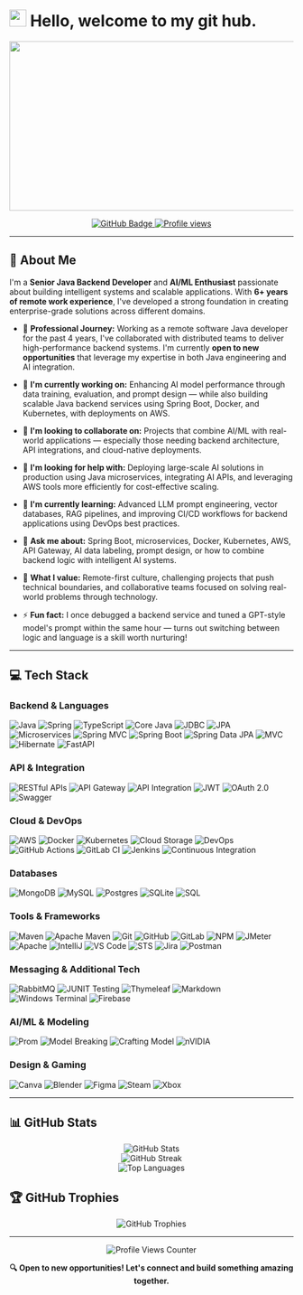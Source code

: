 # <img src="https://media.giphy.com/media/hvRJCLFzcasrR4ia7z/giphy.gif" width="30px"> Hello, welcome to my git hub.
 
<div align="center">
  <img src="https://media.giphy.com/media/dWesBcTLavkZuG35MI/giphy.gif" width="600" height="300"/>
</div>

<p align="center">
  <a href="https://github.com/khan-sk-dev?tab=followers">
    <img src="https://img.shields.io/github/followers/khan-sk-dev?label=Followers&style=social" alt="GitHub Badge">
  </a>
  <a href="https://github.com/khan-sk-dev">
    <img src="https://komarev.com/ghpvc/?username=khan-sk-dev&style=flat-square&color=blue" alt="Profile views"/>
  </a>
</p>

---

## 💫 About Me

I'm a **Senior Java Backend Developer** and **AI/ML Enthusiast** passionate about building intelligent systems and scalable applications. With **6+ years of remote work experience**, I've developed a strong foundation in creating enterprise-grade solutions across different domains.

- 💼 **Professional Journey:**
  Working as a remote software Java developer for the past 4 years, I've collaborated with distributed teams to deliver high-performance backend systems. I'm currently **open to new opportunities** that leverage my expertise in both Java engineering and AI integration.

- 🔭 **I'm currently working on:**
  Enhancing AI model performance through data training, evaluation, and prompt design — while also building scalable Java backend services using Spring Boot, Docker, and Kubernetes, with deployments on AWS.

- 👯 **I'm looking to collaborate on:**
  Projects that combine AI/ML with real-world applications — especially those needing backend architecture, API integrations, and cloud-native deployments.

- 🤔 **I'm looking for help with:**
  Deploying large-scale AI solutions in production using Java microservices, integrating AI APIs, and leveraging AWS tools more efficiently for cost-effective scaling.

- 🌱 **I'm currently learning:**
  Advanced LLM prompt engineering, vector databases, RAG pipelines, and improving CI/CD workflows for backend applications using DevOps best practices.

- 💬 **Ask me about:**
  Spring Boot, microservices, Docker, Kubernetes, AWS, API Gateway, AI data labeling, prompt design, or how to combine backend logic with intelligent AI systems.

- 🌟 **What I value:**
  Remote-first culture, challenging projects that push technical boundaries, and collaborative teams focused on solving real-world problems through technology.

- ⚡ **Fun fact:**
  I once debugged a backend service and tuned a GPT-style model's prompt within the same hour — turns out switching between logic and language is a skill worth nurturing!

---

## 💻 Tech Stack

### Backend & Languages
![Java](https://img.shields.io/badge/java-%23ED8B00.svg?style=for-the-badge&logo=openjdk&logoColor=white)
![Spring](https://img.shields.io/badge/spring-%236DB33F.svg?style=for-the-badge&logo=spring&logoColor=white)
![TypeScript](https://img.shields.io/badge/typescript-%23007ACC.svg?style=for-the-badge&logo=typescript&logoColor=white)
![Core Java](https://img.shields.io/badge/Core%20Java-007396?style=for-the-badge&logo=java&logoColor=white)
![JDBC](https://img.shields.io/badge/JDBC-007396?style=for-the-badge&logo=java&logoColor=white)
![JPA](https://img.shields.io/badge/JPA-6DB33F?style=for-the-badge&logo=spring&logoColor=white)
![Microservices](https://img.shields.io/badge/Microservices-000000?style=for-the-badge&logo=microservice&logoColor=white)
![Spring MVC](https://img.shields.io/badge/Spring%20MVC-6DB33F?style=for-the-badge&logo=spring&logoColor=white)
![Spring Boot](https://img.shields.io/badge/Spring%20Boot-6DB33F?style=for-the-badge&logo=spring-boot&logoColor=white)
![Spring Data JPA](https://img.shields.io/badge/Spring%20Data%20JPA-6DB33F?style=for-the-badge&logo=spring&logoColor=white)
![MVC](https://img.shields.io/badge/MVC-43853D?style=for-the-badge&logo=spring&logoColor=white)
![Hibernate](https://img.shields.io/badge/Hibernate-59666C?style=for-the-badge&logo=Hibernate&logoColor=white)
![FastAPI](https://img.shields.io/badge/FastAPI-005571?style=for-the-badge&logo=fastapi)

### API & Integration
![RESTful APIs](https://img.shields.io/badge/RESTful%20APIs-FF6C37?style=for-the-badge&logo=postman&logoColor=white)
![API Gateway](https://img.shields.io/badge/API%20Gateway-FF9900?style=for-the-badge&logo=amazon-aws&logoColor=white)
![API Integration](https://img.shields.io/badge/API%20Integration-0078D7?style=for-the-badge&logo=api&logoColor=white)
![JWT](https://img.shields.io/badge/JWT-black?style=for-the-badge&logo=JSON%20web%20tokens)
![OAuth 2.0](https://img.shields.io/badge/OAuth%202.0-EB5424?style=for-the-badge&logo=auth0&logoColor=white)
![Swagger](https://img.shields.io/badge/-Swagger-%23Clojure?style=for-the-badge&logo=swagger&logoColor=white)

### Cloud & DevOps
![AWS](https://img.shields.io/badge/AWS-%23FF9900.svg?style=for-the-badge&logo=amazon-aws&logoColor=white)
![Docker](https://img.shields.io/badge/Docker-2496ED?style=for-the-badge&logo=docker&logoColor=white)
![Kubernetes](https://img.shields.io/badge/Kubernetes-326CE5?style=for-the-badge&logo=kubernetes&logoColor=white)
![Cloud Storage](https://img.shields.io/badge/Cloud%20Storage-4285F4?style=for-the-badge&logo=google-cloud&logoColor=white)
![DevOps](https://img.shields.io/badge/DevOps-00ADD8?style=for-the-badge&logo=azure-devops&logoColor=white)
![GitHub Actions](https://img.shields.io/badge/github%20actions-%232671E5.svg?style=for-the-badge&logo=githubactions&logoColor=white)
![GitLab CI](https://img.shields.io/badge/gitlab%20CI-%23181717.svg?style=for-the-badge&logo=gitlab&logoColor=white)
![Jenkins](https://img.shields.io/badge/jenkins-%232C5263.svg?style=for-the-badge&logo=jenkins&logoColor=white)
![Continuous Integration](https://img.shields.io/badge/CI-2496ED?style=for-the-badge&logo=github-actions&logoColor=white)

### Databases
![MongoDB](https://img.shields.io/badge/MongoDB-%234ea94b.svg?style=for-the-badge&logo=mongodb&logoColor=white)
![MySQL](https://img.shields.io/badge/mysql-4479A1.svg?style=for-the-badge&logo=mysql&logoColor=white)
![Postgres](https://img.shields.io/badge/postgres-%23316192.svg?style=for-the-badge&logo=postgresql&logoColor=white)
![SQLite](https://img.shields.io/badge/sqlite-%2307405e.svg?style=for-the-badge&logo=sqlite&logoColor=white)
![SQL](https://img.shields.io/badge/SQL-4479A1?style=for-the-badge&logo=amazon-dynamodb&logoColor=white)

### Tools & Frameworks
![Maven](https://img.shields.io/badge/Maven-C71A36?style=for-the-badge&logo=apache-maven&logoColor=white)
![Apache Maven](https://img.shields.io/badge/Apache%20Maven-C71A36?style=for-the-badge&logo=Apache%20Maven&logoColor=white)
![Git](https://img.shields.io/badge/git-%23F05033.svg?style=for-the-badge&logo=git&logoColor=white)
![GitHub](https://img.shields.io/badge/github-%23121011.svg?style=for-the-badge&logo=github&logoColor=white)
![GitLab](https://img.shields.io/badge/gitlab-%23181717.svg?style=for-the-badge&logo=gitlab&logoColor=white)
![NPM](https://img.shields.io/badge/NPM-%23CB3837.svg?style=for-the-badge&logo=npm&logoColor=white)
![JMeter](https://img.shields.io/badge/JMeter-D22128?style=for-the-badge&logo=apache-jmeter&logoColor=white)
![Apache](https://img.shields.io/badge/apache-%23D42029.svg?style=for-the-badge&logo=apache&logoColor=white)
![IntelliJ](https://img.shields.io/badge/IntelliJ-000000?style=for-the-badge&logo=intellij-idea&logoColor=white)
![VS Code](https://img.shields.io/badge/VS%20Code-007ACC?style=for-the-badge&logo=visual-studio-code&logoColor=white)
![STS](https://img.shields.io/badge/STS-6DB33F?style=for-the-badge&logo=spring&logoColor=white)
![Jira](https://img.shields.io/badge/jira-%230A0FFF.svg?style=for-the-badge&logo=jira&logoColor=white)
![Postman](https://img.shields.io/badge/Postman-FF6C37?style=for-the-badge&logo=postman&logoColor=white)

### Messaging & Additional Tech
![RabbitMQ](https://img.shields.io/badge/RabbitMQ-FF6600?style=for-the-badge&logo=rabbitmq&logoColor=white)
![JUNIT Testing](https://img.shields.io/badge/JUNIT-25A162?style=for-the-badge&logo=junit5&logoColor=white)
![Thymeleaf](https://img.shields.io/badge/Thymeleaf-%23005C0F.svg?style=for-the-badge&logo=Thymeleaf&logoColor=white)
![Markdown](https://img.shields.io/badge/markdown-%23000000.svg?style=for-the-badge&logo=markdown&logoColor=white)
![Windows Terminal](https://img.shields.io/badge/Windows%20Terminal-%234D4D4D.svg?style=for-the-badge&logo=windows-terminal&logoColor=white)
![Firebase](https://img.shields.io/badge/firebase-a08021?style=for-the-badge&logo=firebase&logoColor=ffcd34)

### AI/ML & Modeling
![Prom](https://img.shields.io/badge/Prom-E6522C?style=for-the-badge&logo=prometheus&logoColor=white)
![Model Breaking](https://img.shields.io/badge/Model%20Breaking-3B4252?style=for-the-badge&logo=numpy&logoColor=white)
![Crafting Model](https://img.shields.io/badge/Crafting%20Model-FF6F00?style=for-the-badge&logo=tensorflow&logoColor=white)
![nVIDIA](https://img.shields.io/badge/nVIDIA-%2376B900.svg?style=for-the-badge&logo=nVIDIA&logoColor=white)

### Design & Gaming
![Canva](https://img.shields.io/badge/Canva-%2300C4CC.svg?style=for-the-badge&logo=Canva&logoColor=white)
![Blender](https://img.shields.io/badge/blender-%23F5792A.svg?style=for-the-badge&logo=blender&logoColor=white)
![Figma](https://img.shields.io/badge/figma-%23F24E1E.svg?style=for-the-badge&logo=figma&logoColor=white)
![Steam](https://img.shields.io/badge/steam-%23000000.svg?style=for-the-badge&logo=steam&logoColor=white)
![Xbox](https://img.shields.io/badge/xbox-%23107C10.svg?style=for-the-badge&logo=xbox&logoColor=white)

---

## 📊 GitHub Stats

<div align="center">
  <img src="https://github-readme-stats.vercel.app/api?username=khan-sk-dev&theme=tokyonight&hide_border=false&include_all_commits=true&count_private=true" alt="GitHub Stats" />
  <br/>
  <img src="https://nirzak-streak-stats.vercel.app/?user=khan-sk-dev&theme=tokyonight&hide_border=false" alt="GitHub Streak" />
  <br/>
  <img src="https://github-readme-stats.vercel.app/api/top-langs/?username=khan-sk-dev&theme=tokyonight&hide_border=false&include_all_commits=true&count_private=true&layout=compact" alt="Top Languages" />
</div>

## 🏆 GitHub Trophies

<div align="center">
  <img src="https://github-profile-trophy.vercel.app/?username=khan-sk-dev&theme=radical&no-frame=true&no-bg=false&margin-w=4" alt="GitHub Trophies" />
</div>


---

<div align="center">
  <img src="https://visitcount.itsvg.in/api?id=khan-sk-dev&icon=0&color=0" alt="Profile Views Counter" />
</div>

<div align="center">
  <p>
    <b>🔍 Open to new opportunities! Let's connect and build something amazing together.</b>
  </p>
</div>

